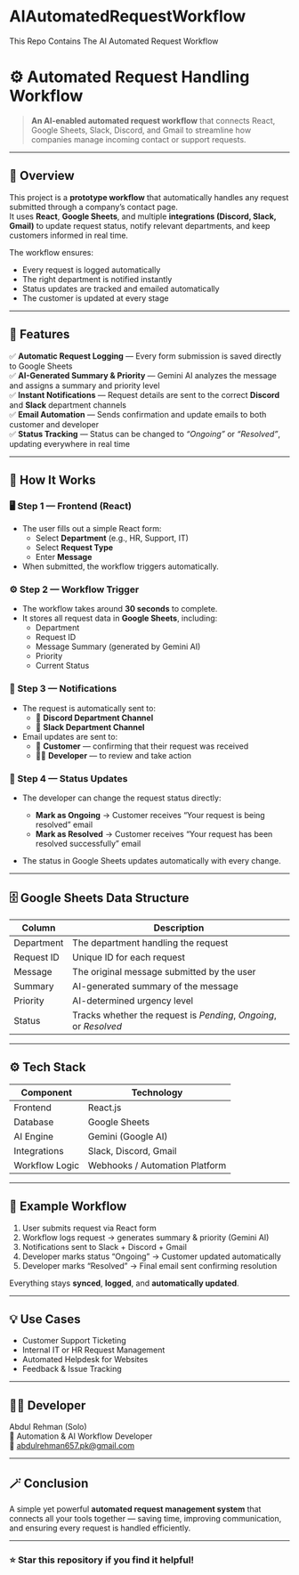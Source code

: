 # AIAutomatedRequestWorkflow

This Repo Contains The AI Automated Request Workflow

# ⚙️ Automated Request Handling Workflow

> **An AI-enabled automated request workflow** that connects React, Google Sheets, Slack, Discord, and Gmail to streamline how companies manage incoming contact or support requests.

---

## 🧩 Overview

This project is a **prototype workflow** that automatically handles any request submitted through a company’s contact page.  
It uses **React**, **Google Sheets**, and multiple **integrations (Discord, Slack, Gmail)** to update request status, notify relevant departments, and keep customers informed in real time.

The workflow ensures:
- Every request is logged automatically  
- The right department is notified instantly  
- Status updates are tracked and emailed automatically  
- The customer is updated at every stage  

---

## 🚀 Features

✅ **Automatic Request Logging** — Every form submission is saved directly to Google Sheets  
✅ **AI-Generated Summary & Priority** — Gemini AI analyzes the message and assigns a summary and priority level  
✅ **Instant Notifications** — Request details are sent to the correct **Discord** and **Slack** department channels  
✅ **Email Automation** — Sends confirmation and update emails to both customer and developer  
✅ **Status Tracking** — Status can be changed to *“Ongoing”* or *“Resolved”*, updating everywhere in real time  

---

## 🧠 How It Works

### 🖥️ Step 1 — Frontend (React)
- The user fills out a simple React form:
  - Select **Department** (e.g., HR, Support, IT)
  - Select **Request Type**
  - Enter **Message**
- When submitted, the workflow triggers automatically.

### ⚙️ Step 2 — Workflow Trigger
- The workflow takes around **30 seconds** to complete.
- It stores all request data in **Google Sheets**, including:
  - Department  
  - Request ID  
  - Message Summary (generated by Gemini AI)  
  - Priority  
  - Current Status  

### 🧾 Step 3 — Notifications
- The request is automatically sent to:
  - 🧩 **Discord Department Channel**
  - 💬 **Slack Department Channel**
- Email updates are sent to:
  - 📩 **Customer** — confirming that their request was received  
  - 👨‍💻 **Developer** — to review and take action  

### 🔁 Step 4 — Status Updates
- The developer can change the request status directly:
  - **Mark as Ongoing** → Customer receives “Your request is being resolved” email  
  - **Mark as Resolved** → Customer receives “Your request has been resolved successfully” email  

- The status in Google Sheets updates automatically with every change.

---

## 🗄️ Google Sheets Data Structure

| Column | Description |
|--------|--------------|
| Department | The department handling the request |
| Request ID | Unique ID for each request |
| Message | The original message submitted by the user |
| Summary | AI-generated summary of the message |
| Priority | AI-determined urgency level |
| Status | Tracks whether the request is *Pending*, *Ongoing*, or *Resolved* |

---

## ⚙️ Tech Stack

| Component | Technology |
|------------|-------------|
| Frontend | React.js |
| Database | Google Sheets |
| AI Engine | Gemini (Google AI) |
| Integrations | Slack, Discord, Gmail |
| Workflow Logic | Webhooks / Automation Platform |

---

## 🧩 Example Workflow

1. User submits request via React form  
2. Workflow logs request → generates summary & priority (Gemini AI)  
3. Notifications sent to Slack + Discord + Gmail  
4. Developer marks status “Ongoing” → Customer updated automatically  
5. Developer marks “Resolved” → Final email sent confirming resolution  

Everything stays **synced**, **logged**, and **automatically updated**.

---

## 💡 Use Cases

- Customer Support Ticketing  
- Internal IT or HR Request Management  
- Automated Helpdesk for Websites  
- Feedback & Issue Tracking  

---

## 🧑‍💻 Developer

Abdul Rehman (Solo)  
💼 Automation & AI Workflow Developer  
📧 abdulrehman657.pk@gmail.com

---

## 🪄 Conclusion

A simple yet powerful **automated request management system** that connects all your tools together — saving time, improving communication, and ensuring every request is handled efficiently.

---

### ⭐ Star this repository if you find it helpful!
